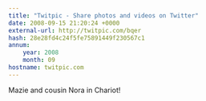 ```yaml
---
title: "Twitpic - Share photos and videos on Twitter"
date: 2008-09-15 21:20:24 +0000
external-url: http://twitpic.com/bqer
hash: 28e28fd4c24f5fe75891449f230567c1
annum:
    year: 2008
    month: 09
hostname: twitpic.com
---
```


Mazie and cousin Nora in Chariot!  
